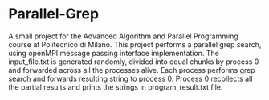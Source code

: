 # Parallel-Grep
A small project for the Advanced Algorithm and Parallel Programming course at Politecnico di Milano.
This project performs a parallel grep search, using openMPI message passing interface implementation.
The input_file.txt is generated randomly, divided into equal chunks by process 0 and forwarded across all the processes alive.
Each process performs grep search and forwards resulting string to process 0. Process 0 recollects all the partial results and prints the strings in program_result.txt file.
